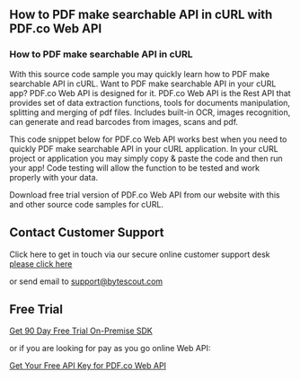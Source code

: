 ## How to PDF make searchable API in cURL with PDF.co Web API

### How to PDF make searchable API in cURL

With this source code sample you may quickly learn how to PDF make searchable API in cURL. Want to PDF make searchable API in your cURL app? PDF.co Web API is designed for it. PDF.co Web API is the Rest API that provides set of data extraction functions, tools for documents manipulation, splitting and merging of pdf files. Includes built-in OCR, images recognition, can generate and read barcodes from images, scans and pdf.

This code snippet below for PDF.co Web API works best when you need to quickly PDF make searchable API in your cURL application. In your cURL project or application you may simply copy & paste the code and then run your app! Code testing will allow the function to be tested and work properly with your data.

Download free trial version of PDF.co Web API from our website with this and other source code samples for cURL.

## Contact Customer Support

Click here to get in touch via our secure online customer support desk [please click here](https://bytescout.zendesk.com/hc/en-us/requests/new?subject=PDF.co%20Web%20API%20Question)

or send email to [support@bytescout.com](mailto:support@bytescout.com?subject=PDF.co%20Web%20API%20Question) 

## Free Trial

[Get 90 Day Free Trial On-Premise SDK](https://bytescout.com/download/web-installer?utm_source=github-readme)

or if you are looking for pay as you go online Web API:

[Get Your Free API Key for PDF.co Web API](https://pdf.co/documentation/api?utm_source=github-readme)